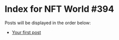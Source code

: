 # Index for NFT World #394
Posts will be displayed in the order below:

- [Your first post](./001-first.md)

